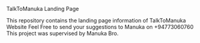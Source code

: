 TalkToManuka Landing Page

This repository contains the landing page information of TalkToManuka Website
Feel Free to send your suggestions to Manuka on +94773060760
This project was supervised by Manuka Bro.
